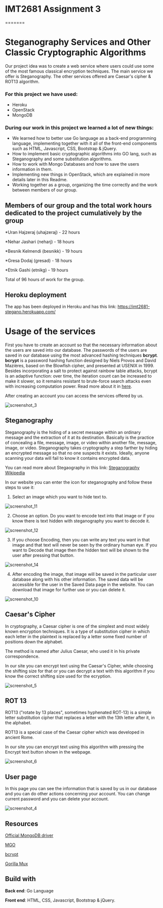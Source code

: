 # IMT2681 Assignment 3
=======

# Steganography Services and Other Classic Cryptographic Algorithms

Our project idea was to create a web service where users could use some of the most famous classical encryption techniques.
The main service we offer is Steganography. The other services offered are Caesar's cipher & ROT13 algorithm.

### For this project we have used:

  * Heroku
  * OpenStack
  * MongoDB


### During our work in this project we learned a lot of new things: 

  * We learned how to better use Go language as a back-end programming language, implementing together with it all of the front-end components such as HTML, Javascript, CSS, Bootstrap & jQuery.
  * How to implement basic cryptographic algorithms into GO lang, such as Steganography and some substitution algorithms.
  * How to work with Mongo Databases and how to save the users information in them.
  * Implementing new things in OpenStack, which are explained in more details later in this Readme.
  * Working together as a group, organizing the time correctly and the work between members of our group.
  

## Members of our group and the total work hours dedicated to the project cumulatively by the group
  
  *Uran Hajzeraj (uhajzeraj)     - 22 hours
  
  *Nehar Jashari (neharj)        - 18 hours
  
  *Besnik Kelmendi (besnikk)     - 19 hours
  
  *Gresa Dodaj (gresad)          - 18 hours
  
  *Etnik Gashi (etnikg)          - 19 hours
  
  
Total of 96 hours of work for the group.



## Heroku deployment

The app has been deployed in Heroku and has this link: https://imt2681-stegano.herokuapp.com/



# Usage of the services

First you have to create an account so that the necessary information about the users are saved into our database. The passwords of the users are saved in our database using the most advanced hashing techniques **bcrypt**. **bcrypt** is a password hashing function designed by Niels Provos and David Mazières, based on the Blowfish cipher, and presented at USENIX in 1999. Besides incorporating a salt to protect against rainbow table attacks, bcrypt is an adaptive function: over time, the iteration count can be increased to make it slower, so it remains resistant to brute-force search attacks even with increasing computation power. Read more about it in [here](https://en.wikipedia.org/wiki/Bcrypt?fbclid=IwAR02_QdFVS8AgzDLpw4SsRgvqec-gww7aoj2t01bsfh1slKuNIf5LF0Oi2c).

After creating an account you can access the services offered by us.

![screenshot_3](https://user-images.githubusercontent.com/37405052/48714126-4cfcc300-ec12-11e8-9dc0-3075c2651e75.png)



## Steganography

Steganography is the hiding of a secret message within an ordinary message and the extraction of it at its destination. Basically is the practice of concealing a file, message, image, or video within another file, message, image, or video. Steganography takes cryptography a step farther by hiding an encrypted message so that no one suspects it exists. Ideally, anyone scanning your data will fail to know it contains encrypted data.

You can read more about Stegaography in this link: <a href="https://en.wikipedia.org/wiki/Steganography">Steganography Wikipedia</a>

In our website you can enter the icon for steganography and follow these steps to use it:

1. Select an image which you want to hide text to.

![screenshot_11](https://user-images.githubusercontent.com/37405052/48714822-d82a8880-ec13-11e8-9090-8c164683a9f7.png)


2. Choose an option. Do you want to encode text into that image or if you know there is text hidden with steganography you want to decode it.

![screenshot_12](https://user-images.githubusercontent.com/37405052/48714823-d82a8880-ec13-11e8-8f0d-fd6252a49f8c.png)
  
  
3. If you choose Encoding, then you can write any text you want in that image and that text will never be seen by the ordinary human eye. If you want to Decode that image then the hidden text will be shown to the user after pressing that button.

![screenshot_14](https://user-images.githubusercontent.com/37405052/48714824-d82a8880-ec13-11e8-9eb5-e283636416ed.png)

  
4. After encoding the image, that image will be saved in the particular user database along with his other information. The saved data will be accessible for the user in the Saved Data page in the website. You can download that image for further use or you can delete it.

![screenshot_10](https://user-images.githubusercontent.com/37405052/48714136-4e2df000-ec12-11e8-8298-de42cfb011ba.png)



## Caesar's Cipher

In cryptography, a Caesar cipher is one of the simplest and most widely known encryption techniques. It is a type of substitution cipher in which each letter in the plaintext is replaced by a letter some fixed number of positions down the alphabet.

The method is named after Julius Caesar, who used it in his private correspondence.

In our site you can encrypt text using the Caesar's Cipher, while choosing the shifting size for that or you can decrypt a text with this algorithm if you know the correct shifting size used for the ecryption.

![screenshot_5](https://user-images.githubusercontent.com/37405052/48714130-4d955980-ec12-11e8-91b8-11641b2aa944.png)



## ROT 13

ROT13 ("rotate by 13 places", sometimes hyphenated ROT-13) is a simple letter substitution cipher that replaces a letter with the 13th letter after it, in the alphabet.

ROT13 is a special case of the Caesar cipher which was developed in ancient Rome.

In our site you can encrypt text using this algorithm with pressing the Encrypt text button shown in the webpage.

![screenshot_6](https://user-images.githubusercontent.com/37405052/48714132-4d955980-ec12-11e8-9368-09fc8126305e.png)



## User page

In this page you can see the information that is saved by us in our database and you can do other actions concerning your account.
You can change current password and you can delete your account.

![screenshot_4](https://user-images.githubusercontent.com/37405052/48714128-4cfcc300-ec12-11e8-84f5-81de121c45a0.png)




## Resources

[Official MongoDB driver](https://github.com/mongodb/mongo-go-driver) 

[MGO](https://github.com/globalsign/mgo)

[bcrypt](https://godoc.org/golang.org/x/crypto/bcrypt)

[Gorilla Mux](https://github.com/gorilla/mux)



## Build with

**Back end**:   Go Language

**Front end**:  HTML, CSS, Javascript, Bootstrap & jQuery.
